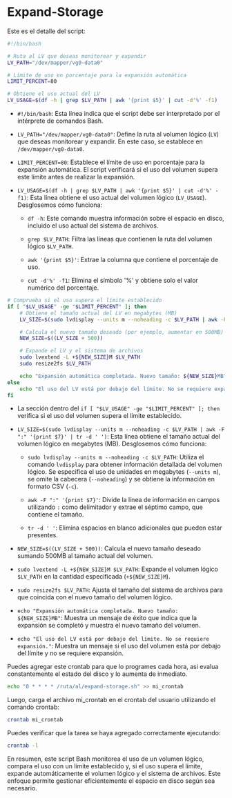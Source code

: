 # Expand-Storage

Este es el detalle del script:

```bash
#!/bin/bash

# Ruta al LV que deseas monitorear y expandir
LV_PATH="/dev/mapper/vg0-data0"

# Límite de uso en porcentaje para la expansión automática
LIMIT_PERCENT=80

# Obtiene el uso actual del LV
LV_USAGE=$(df -h | grep $LV_PATH | awk '{print $5}' | cut -d'%' -f1)
```

- `#!/bin/bash`: Esta línea indica que el script debe ser interpretado por el intérprete de comandos Bash.

- `LV_PATH="/dev/mapper/vg0-data0"`: Define la ruta al volumen lógico (`LV`) que deseas monitorear y expandir. En este caso, se establece en `/dev/mapper/vg0-data0`.

- `LIMIT_PERCENT=80`: Establece el límite de uso en porcentaje para la expansión automática. El script verificará si el uso del volumen supera este límite antes de realizar la expansión.

- `LV_USAGE=$(df -h | grep $LV_PATH | awk '{print $5}' | cut -d'%' -f1)`: Esta línea obtiene el uso actual del volumen lógico (`LV_USAGE`). Desglosemos cómo funciona:

   - `df -h`: Este comando muestra información sobre el espacio en disco, incluido el uso actual del sistema de archivos.
   
   - `grep $LV_PATH`: Filtra las líneas que contienen la ruta del volumen lógico `$LV_PATH`.

   - `awk '{print $5}'`: Extrae la columna que contiene el porcentaje de uso.

   - `cut -d'%' -f1`: Elimina el símbolo '%' y obtiene solo el valor numérico del porcentaje.

```bash
# Comprueba si el uso supera el límite establecido
if [ "$LV_USAGE" -ge "$LIMIT_PERCENT" ]; then
    # Obtiene el tamaño actual del LV en megabytes (MB)
    LV_SIZE=$(sudo lvdisplay --units m --noheading -c $LV_PATH | awk -F ":" '{print $7}' | tr -d ' ')

    # Calcula el nuevo tamaño deseado (por ejemplo, aumentar en 500MB)
    NEW_SIZE=$((LV_SIZE + 500))

    # Expande el LV y el sistema de archivos
    sudo lvextend -L +${NEW_SIZE}M $LV_PATH
    sudo resize2fs $LV_PATH

    echo "Expansión automática completada. Nuevo tamaño: ${NEW_SIZE}MB"
else
    echo "El uso del LV está por debajo del límite. No se requiere expansión."
fi
```

- La sección dentro del `if [ "$LV_USAGE" -ge "$LIMIT_PERCENT" ]; then` verifica si el uso del volumen supera el límite establecido.

- `LV_SIZE=$(sudo lvdisplay --units m --noheading -c $LV_PATH | awk -F ":" '{print $7}' | tr -d ' ')`: Esta línea obtiene el tamaño actual del volumen lógico en megabytes (MB). Desglosemos cómo funciona:

   - `sudo lvdisplay --units m --noheading -c $LV_PATH`: Utiliza el comando `lvdisplay` para obtener información detallada del volumen lógico. Se especifica el uso de unidades en megabytes (`--units m`), se omite la cabecera (`--noheading`) y se obtiene la información en formato CSV (`-c`).

   - `awk -F ":" '{print $7}'`: Divide la línea de información en campos utilizando `:` como delimitador y extrae el séptimo campo, que contiene el tamaño.

   - `tr -d ' '`: Elimina espacios en blanco adicionales que pueden estar presentes.

- `NEW_SIZE=$((LV_SIZE + 500))`: Calcula el nuevo tamaño deseado sumando 500MB al tamaño actual del volumen.

- `sudo lvextend -L +${NEW_SIZE}M $LV_PATH`: Expande el volumen lógico `$LV_PATH` en la cantidad especificada (`+${NEW_SIZE}M`).

- `sudo resize2fs $LV_PATH`: Ajusta el tamaño del sistema de archivos para que coincida con el nuevo tamaño del volumen lógico.

- `echo "Expansión automática completada. Nuevo tamaño: ${NEW_SIZE}MB"`: Muestra un mensaje de éxito que indica que la expansión se completó y muestra el nuevo tamaño del volumen.

- `echo "El uso del LV está por debajo del límite. No se requiere expansión."`: Muestra un mensaje si el uso del volumen está por debajo del límite y no se requiere expansión.

Puedes agregar este crontab para que lo programes cada hora, asi evalua constantemente el estado del disco y lo aumenta de inmediato. 

```bash
echo "0 * * * * /ruta/al/expand-storage.sh" >> mi_crontab
```
Luego, carga el archivo mi_crontab en el crontab del usuario utilizando el comando crontab:

```bash
crontab mi_crontab
```

Puedes verificar que la tarea se haya agregado correctamente ejecutando:
```bash
crontab -l
```

En resumen, este script Bash monitorea el uso de un volumen lógico, compara el uso con un límite establecido y, si el uso supera el límite, expande automáticamente el volumen lógico y el sistema de archivos. Este enfoque permite gestionar eficientemente el espacio en disco según sea necesario.

